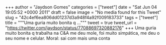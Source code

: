 
+++
author = "Jaydson Gomes"
categories = ["tweet"]
date = "Sat Jun 04 19:05:52 +0000 2011"
draft = false
image = "No media found for this Tweet"
slug = "42c4ef6ea806dd01237d3a948f4a92f009183733"
tags = ["tweet"]
title = """Uma guria muito bonita q ..."""
tweet = true
tweet_url = "https://twitter.com/jaydson/status/77088697320882176"
+++
Uma guria muito bonita q trabalha na C&A me deu mole, foi muito simpática, me deu o seu nome e celular. Moral: sai com mais uma conta
